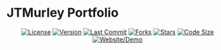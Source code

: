 # JTMurley Portfolio

<p align="center">
  <!-- Integrated badges below -->
  <a href="#license"><img src="https://img.shields.io/github/license/JTMurley/portfolio" alt="License"></a>
  <a href="https://github.com/JTMurley/portfolio"><img src="https://img.shields.io/github/package-json/v/JTMurley/portfolio" alt="Version"></a>
  <a href="https://github.com/JTMurley/portfolio/commits/main"><img src="https://img.shields.io/github/last-commit/JTMurley/portfolio" alt="Last Commit"></a>
  <a href="https://github.com/JTMurley/portfolio/network/members"><img src="https://img.shields.io/github/forks/JTMurley/portfolio?style=social" alt="Forks"></a>
  <a href="https://github.com/JTMurley/portfolio/stargazers"><img src="https://img.shields.io/github/stars/JTMurley/portfolio?style=social" alt="Stars"></a>
  <a href="https://github.com/JTMurley/portfolio"><img src="https://img.shields.io/github/languages/code-size/JTMurley/portfolio" alt="Code Size"></a>
  <a href="https://jtmurley.github.io/portfolio/"><img src="https://img.shields.io/website?url=https%3A%2F%2Fjtmurley.com" alt="Website/Demo"></a>
</p>